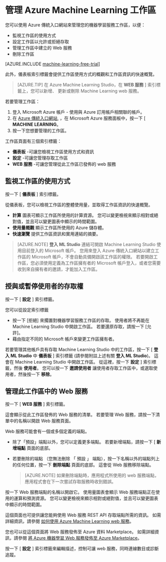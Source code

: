 <properties
    pageTitle="管理 Machine Learning 工作區 | Microsoft Azure"
    description="管理 Azure 機器學習工作區的存取權，並部署和管理 ML API Web 服務"
    services="machine-learning"
    documentationCenter=""
    authors="garyericson"
    manager="paulettm"
    editor="cgronlun"/>

<tags
    ms.service="machine-learning"
    ms.workload="data-services"
    ms.tgt_pltfrm="na"
    ms.devlang="na"
    ms.topic="article"
    ms.date="10/15/2015"
    ms.author="garye"/>


# 管理 Azure Machine Learning 工作區
您可以使用 Azure 傳統入口網站來管理您的機器學習服務工作區，以便：

- 監視工作區的使用方式
- 設定工作區以允許或拒絕存取
- 管理工作區中建立的 Web 服務
- 刪除工作區

[AZURE.INCLUDE [machine-learning-free-trial](../../includes/machine-learning-free-trial.md)]

此外，儀表板索引標籤會提供工作區使用方式的概觀和工作區資訊的快速概覽。  

> [AZURE.TIP] 在 Azure Machine Learning Studio，在 **WEB 服務** ] 索引標籤上，您可以新增、 更新或刪除 Machine Learning web 服務。

若要管理工作區：

1.  登入 Microsoft Azure 帳戶 - 使用與 Azure 訂用帳戶相關聯的帳戶。
2.  在 [Azure 傳統入口網站](https://manage.windowsazure.com/), ，在 Microsoft Azure 服務面板中，按一下 [ **MACHINE LEARNING**。
3.  按一下您想要管理的工作區。

工作區頁面有三個索引標籤：

- **儀表板** -可讓您檢視工作區使用方式和資訊
- **設定** -可讓您管理存取工作區
- **WEB 服務** -可讓您管理從此工作區已發佈的 web 服務


## 監視工作區的使用方式

按一下 [ **儀表板** ] 索引標籤。

從儀表板，您可以檢視工作區的整體使用量，並取得工作區資訊的快速概覽。

-  **計算** 圖表可顯示工作區所使用的計算資源。 您可以變更檢視來顯示相對或絕對值，並且可以變更圖表中顯示的時間範圍。
- **使用量概觀** 顯示工作區所使用的 Azure 儲存體。
- **快速瀏覽** 提供工作區資訊和實用連結的摘要。

> [AZURE.NOTE]  **登入 ML Studio** 連結可開啟 Machine Learning Studio 使用目前登入的 Microsoft 帳戶。 您用來登入 Azure 傳統入口網站以建立工作區的 Microsoft 帳戶，不會自動具備開啟該工作區的權限。 若要開啟工作區，您必須使用定義為工作區擁有者的 Microsoft 帳戶登入，或者您需要收到來自擁有者的邀請，才能加入工作區。


## 授與或暫停使用者的存取權 ##

按一下 [ **設定** ] 索引標籤。

您可以從設定索引標籤

- 按一下 [拒絕] 來擱置對機器學習服務工作區的存取。 使用者將不再能在 Machine Learning Studio 中開啟工作區。 若要還原存取，請按一下 [允許]。
- 藉由指定不同的 Microsoft 帳戶來變更工作區擁有者。

若要管理其他帳戶具有存取 Machine Learning Studio 中的工作區，按一下 [ **登入 ML Studio** 中 **儀表板** ] 索引標籤 (請參閱附註上述有關 **登入 ML Studio**)。 這會在 Machine Learning Studio 中開啟工作區。 從這裡，按一下 **設定** ] 索引標籤，然後 **使用者**。 您可以按一下 **邀請使用者** 讓使用者存取工作區中，或選取使用者，然後按一下 **移除**。


## 管理此工作區中的 Web 服務

按一下 [ **WEB 服務** ] 索引標籤。

這會顯示從此工作區發佈的 Web 服務的清單。
若要管理 Web 服務，請按一下清單中的名稱以開啟 Web 服務頁面。

Web 服務可能會有一個或多個定義的端點。

- 除了「預設」端點以外，您可以定義更多端點。 若要新增端點，請按一下 [ **新增端點** 頁面的底部。

- 若要刪除的端點 （您無法刪除 「 預設 」 端點），按一下名稱以外的端點列上的任何位置，按一下 **刪除端點** 頁面的底部。 這會從 Web 服務移除端點。

    > [AZURE.NOTE] 如果刪除端點時，應用程式所使用的 web 服務端點，應用程式會在下一次嘗試存取服務時收到錯誤。

按一下 Web 服務端點的名稱以開啟它。 使用量圖表會顯示 Web 服務端點正在使用的運算和預測資源。 您可以變更檢視來顯示相對或絕對值，並且可以變更圖表中顯示的時間範圍。

這個頁面也可提供讓您能夠使用 Web 服務 REST API 存取端點所需的資訊。 如需詳細資訊，請參閱 [如何使用 Azure Machine Learning web 服務][consume]。

您也可以從這個頁面將 Web 服務發佈至 Azure 資料 Marketplace。 如需詳細資訊，請參閱 [將 Azure 機器學習 Web 服務發佈至 Azure Marketplace][marketplace]。

按一下 [ **設定** ] 索引標籤來編輯描述，控制可讓 web 服務，同時連線數目或診斷追蹤。

[consume]: machine-learning-consume-web-services.md
[marketplace]: machine-learning-publish-web-service-to-azure-marketplace.md


